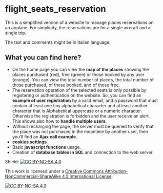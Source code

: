 # flight_seats_reservation
This is a simplified version of a website to manage places reservations on an airplane. For simplicity, the reservations are for a single aircraft and a single trip.

The text and comments might be in Italian language.

## What you can find here?
* On the home page you can view the **map of the places** showing the places purchased (red), free (green) or those booked by any user (orange). You can view the total number of places, the total number of those purchased, of those booked, and of those free.
* The reservation operation of the selected seats is only possible by registering or authentication on the website. So, you can find an **example of user registration** by a valid email, and a password that must contain at least one tiny alphabetical character and at least another character that is Alphabetical uppercase or a numeric character. Otherwise the registration is forbidden and the user receive an alert. This shows also how to **handle multiple users**.
* Without recharging the page, the server must be queried to verify that the place was not purchased in the meantime by another user, then you'll find an **Ajax call example**.
* **cookies settings**.
* Basic **javascript functions** usage.
* Creation of **database tables in SQL** and connection to the web server.


Shield: [![CC BY-NC-SA 4.0][cc-by-nc-sa-shield]][cc-by-nc-sa]

This work is licensed under a
[Creative Commons Attribution-NonCommercial-ShareAlike 4.0 International License][cc-by-nc-sa].

[![CC BY-NC-SA 4.0][cc-by-nc-sa-image]][cc-by-nc-sa]

[cc-by-nc-sa]: http://creativecommons.org/licenses/by-nc-sa/4.0/
[cc-by-nc-sa-image]: https://licensebuttons.net/l/by-nc-sa/4.0/88x31.png
[cc-by-nc-sa-shield]: https://img.shields.io/badge/License-CC%20BY--NC--SA%204.0-lightgrey.svg
